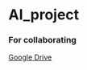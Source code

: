 # AI_project

### For collaborating
[Google Drive](https://drive.google.com/drive/folders/0Bw7huFJl3TnWeC1ZODZSN3B5Z0U)
